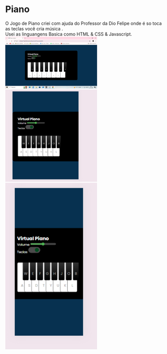 # Piano 
O Jogo de Piano criei com ajuda do Professor da Dio Felipe onde é so toca as teclas você cria música .
<br>
Usei as linguangens Basica como HTML & CSS & Javascript.
<br>
<img src="https://github.com/Thais-enf/Piano/blob/48f1706660198f5bd12d3feb8903f71fb8838334/src/Captura%20de%20Tela%20(35).png" width=290px;>
<br>
<img src="https://github.com/Thais-enf/Piano/blob/c283ebac43d84800cbca080ac734c232ce23edfd/src/tela-table%20.png" width=290px;>
<br>
<img src="https://github.com/Thais-enf/Piano/blob/b2343f4d23bf80043e8cedf23038cf27fdc7a77f/src/celular.png" width=290px;>
